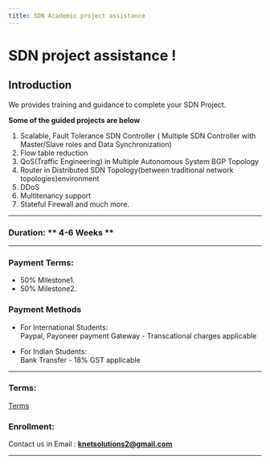 ```yaml
---
title: SDN Academic project assistance
---
```


# SDN project assistance !

## Introduction

We provides training and guidance to complete your SDN Project. 

**Some of the guided projects are below**

1. Scalable, Fault Tolerance SDN Controller ( Multiple SDN Controller with Master/Slave roles and Data Synchronization)
2. Flow table reduction
3. QoS(Traffic Engineering) in Multiple Autonomous System BGP Topology
4. Router in Distributed SDN Topology(between traditional network topologies)environment
5. DDoS
6. Multitenancy support
7. Stateful Firewall
   and much more.

---

### Duration:  ** 4-6 Weeks **

---

### Payment Terms:  

* 50% Milestone1.
* 50% Milestone2.

###  Payment Methods 
* For International Students:  
   Paypal, Payoneer payment Gateway - Transcational charges applicable

* For Indian Students:  
   Bank Transfer - 18% GST applicable

---

### Terms:

[Terms](../files/terms.pdf)

### Enrollment:  

Contact us in Email : **knetsolutions2@gmail.com**

---
